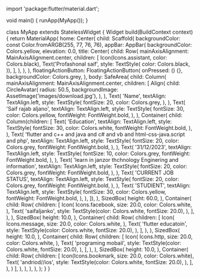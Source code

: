 import 'package:flutter/material.dart';

void main() {
  runApp(MyApp());
}

class MyApp extends StatelessWidget {
  Widget build(BuildContext context) {
    return MaterialApp(
      home: Center(
        child: Scaffold(
          backgroundColor: const Color.fromARGB(255, 77, 76, 76),
          appBar: AppBar(
            backgroundColor: Colors.yellow,
            elevation: 0.0,
            title: Center(
              child: Row(
                mainAxisAlignment: MainAxisAlignment.center,
                children: <Widget>[
                  Icon(Icons.assistant, color: Colors.black),
                  Text('Profashonal saif',
                      style: TextStyle(
                        color: Colors.black,
                      )),
                ],
              ),
            ),
          ),
          floatingActionButton: FloatingActionButton(
            onPressed: () {},
            backgroundColor: Colors.grey,
          ),
          body: SafeArea(
            child: Column(
              mainAxisAlignment: MainAxisAlignment.center,
              children: [
                Align(
                  child: CircleAvatar(
                    radius: 50.5,
                    backgroundImage: AssetImage('images/download.jpg'),
                  ),
                ),
                Text(
                  'Name',
                  textAlign: TextAlign.left,
                  style: TextStyle(
                    fontSize: 20,
                    color: Colors.grey,
                  ),
                ),
                Text(
                  'Saif rajab aljano',
                  textAlign: TextAlign.left,
                  style: TextStyle(
                    fontSize: 30,
                    color: Colors.yellow,
                    fontWeight: FontWeight.bold,
                  ),
                ),
                Container(
                  child: Column(children: [
                    Text(
                      'Education',
                      textAlign: TextAlign.left,
                      style: TextStyle(
                        fontSize: 30,
                        color: Colors.white,
                        fontWeight: FontWeight.bold,
                      ),
                    ),
                    Text(
                      'flutter and c++ and java and c# and vb and html-css-java.script and php',
                      textAlign: TextAlign.left,
                      style: TextStyle(
                        fontSize: 20,
                        color: Colors.grey,
                        fontWeight: FontWeight.bold,
                      ),
                    ),
                    Text(
                      '31/12/2023',
                      textAlign: TextAlign.left,
                      style: TextStyle(
                        fontSize: 10,
                        color: Colors.grey,
                        fontWeight: FontWeight.bold,
                      ),
                    ),
                    Text(
                      'learn in janzor thchnology Enginering and information',
                      textAlign: TextAlign.left,
                      style: TextStyle(
                        fontSize: 20,
                        color: Colors.grey,
                        fontWeight: FontWeight.bold,
                      ),
                    ),
                    Text(
                      'CURRENT JOB STATUS',
                      textAlign: TextAlign.left,
                      style: TextStyle(
                        fontSize: 20,
                        color: Colors.grey,
                        fontWeight: FontWeight.bold,
                      ),
                    ),
                    Text(
                      'STUDIENT',
                      textAlign: TextAlign.left,
                      style: TextStyle(
                        fontSize: 30,
                        color: Colors.yellow,
                        fontWeight: FontWeight.bold,
                      ),
                    ),
                  ]),
                ),
                SizedBox(
                  height: 60.0,
                ),
                Container(
                  child: Row(
                    children: [
                      Icon(
                        Icons.facebook,
                        size: 20.0,
                        color: Colors.white,
                      ),
                      Text(
                        'saifaljanko',
                        style: TextStyle(color: Colors.white, fontSize: 20.0),
                      ),
                    ],
                  ),
                ),
                SizedBox(
                  height: 10.0,
                ),
                Container(
                  child: Row(
                    children: [
                      Icon(
                        Icons.message,
                        size: 20.0,
                        color: Colors.white,
                      ),
                      Text(
                        'flutter educatoin',
                        style: TextStyle(color: Colors.white, fontSize: 20.0),
                      ),
                    ],
                  ),
                ),
                SizedBox(
                  height: 10.0,
                ),
                Container(
                  child: Row(
                    children: [
                      Icon(
                        Icons.http,
                        size: 20.0,
                        color: Colors.white,
                      ),
                      Text(
                        'programing mobail',
                        style: TextStyle(color: Colors.white, fontSize: 20.0),
                      ),
                    ],
                  ),
                ),
                SizedBox(
                  height: 10.0,
                ),
                Container(
                  child: Row(
                    children: [
                      Icon(Icons.bookmark, size: 20.0, color: Colors.white),
                      Text(
                        'andriod//ios',
                        style: TextStyle(color: Colors.white, fontSize: 20.0),
                      ),
                    ],
                  ),
                )
              ],
            ),
          ),
        ),
      ),
    );
  }
}

